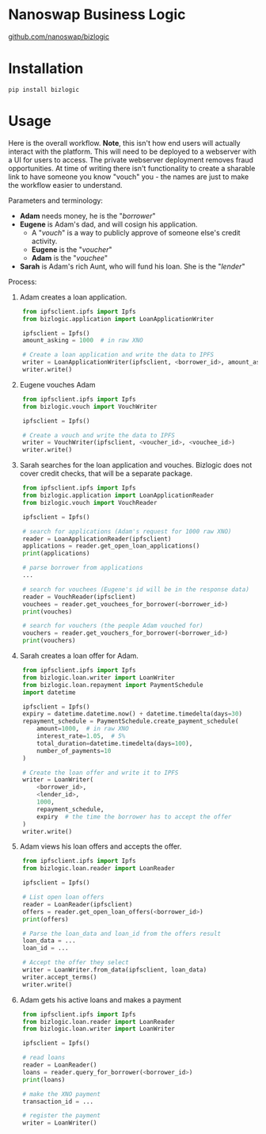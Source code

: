 # Nanoswap Business Logic

[github.com/nanoswap/bizlogic](https://github.com/nanoswap/bizlogic)

# Installation

```
pip install bizlogic
```

# Usage

Here is the overall workflow. **Note**, this isn't how end users will actually interact with the platform. This will need to be deployed to a webserver with a UI for users to access. The private webserver deployment removes fraud opportunities. At time of writing there isn't functionality to create a sharable link to have someone you know "vouch" you - the names are just to make the workflow easier to understand.

Parameters and terminology:  
 - **Adam** needs money, he is the "*borrower*"  
 - **Eugene** is Adam's dad, and will cosign his application.  
   - A "*vouch*" is a way to publicly approve of someone else's credit activity.  
   - **Eugene** is the "*voucher*"  
   - **Adam** is the "*vouchee*"  
 - **Sarah** is Adam's rich Aunt, who will fund his loan. She is the "*lender*"  

Process:  

1. Adam creates a loan application.

```py
    from ipfsclient.ipfs import Ipfs
    from bizlogic.application import LoanApplicationWriter

    ipfsclient = Ipfs()
    amount_asking = 1000  # in raw XNO

    # Create a loan application and write the data to IPFS
    writer = LoanApplicationWriter(ipfsclient, <borrower_id>, amount_asking)
    writer.write()
```

2. Eugene vouches Adam

```py
    from ipfsclient.ipfs import Ipfs
    from bizlogic.vouch import VouchWriter

    ipfsclient = Ipfs()

    # Create a vouch and write the data to IPFS
    writer = VouchWriter(ipfsclient, <voucher_id>, <vouchee_id>)
    writer.write()
```

3. Sarah searches for the loan application and vouches. Bizlogic does not cover credit checks, that will be a separate package.

```py
    from ipfsclient.ipfs import Ipfs
    from bizlogic.application import LoanApplicationReader
    from bizlogic.vouch import VouchReader

    ipfsclient = Ipfs()

    # search for applications (Adam's request for 1000 raw XNO)
    reader = LoanApplicationReader(ipfsclient)
    applications = reader.get_open_loan_applications()
    print(applications)

    # parse borrower from applications
    ...

    # search for vouchees (Eugene's id will be in the response data)
    reader = VouchReader(ipfsclient)
    vouchees = reader.get_vouchees_for_borrower(<borrower_id>)
    print(vouches)

    # search for vouchers (the people Adam vouched for)
    vouchers = reader.get_vouchers_for_borrower(<borrower_id>)
    print(vouchers)
```

4. Sarah creates a loan offer for Adam.

```py
    from ipfsclient.ipfs import Ipfs
    from bizlogic.loan.writer import LoanWriter
    from bizlogic.loan.repayment import PaymentSchedule
    import datetime

    ipfsclient = Ipfs()
    expiry = datetime.datetime.now() + datetime.timedelta(days=30)
    repayment_schedule = PaymentSchedule.create_payment_schedule(
        amount=1000,  # in raw XNO
        interest_rate=1.05,  # 5%
        total_duration=datetime.timedelta(days=100),
        number_of_payments=10
    )

    # Create the loan offer and write it to IPFS
    writer = LoanWriter(
        <borrower_id>,
        <lender_id>,
        1000,
        repayment_schedule,
        expiry  # the time the borrower has to accept the offer
    )
    writer.write()
```

5. Adam views his loan offers and accepts the offer.

```py
    from ipfsclient.ipfs import Ipfs
    from bizlogic.loan.reader import LoanReader

    ipfsclient = Ipfs()

    # List open loan offers
    reader = LoanReader(ipfsclient)
    offers = reader.get_open_loan_offers(<borrower_id>)
    print(offers)

    # Parse the loan_data and loan_id from the offers result
    loan_data = ...
    loan_id = ...

    # Accept the offer they select
    writer = LoanWriter.from_data(ipfsclient, loan_data)
    writer.accept_terms()
    writer.write()
```

6. Adam gets his active loans and makes a payment

```py
    from ipfsclient.ipfs import Ipfs
    from bizlogic.loan.reader import LoanReader
    from bizlogic.loan.writer import LoanWriter

    ipfsclient = Ipfs()

    # read loans
    reader = LoanReader()
    loans = reader.query_for_borrower(<borrower_id>)
    print(loans)

    # make the XNO payment
    transaction_id = ...

    # register the payment
    writer = LoanWriter()
```
